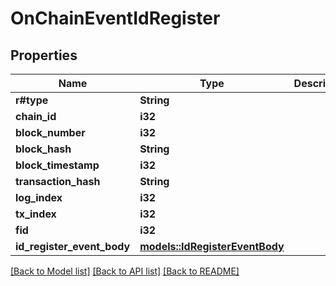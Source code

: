 # OnChainEventIdRegister

## Properties

Name | Type | Description | Notes
------------ | ------------- | ------------- | -------------
**r#type** | **String** |  | 
**chain_id** | **i32** |  | 
**block_number** | **i32** |  | 
**block_hash** | **String** |  | 
**block_timestamp** | **i32** |  | 
**transaction_hash** | **String** |  | 
**log_index** | **i32** |  | 
**tx_index** | **i32** |  | 
**fid** | **i32** |  | 
**id_register_event_body** | [**models::IdRegisterEventBody**](IdRegisterEventBody.md) |  | 

[[Back to Model list]](../README.md#documentation-for-models) [[Back to API list]](../README.md#documentation-for-api-endpoints) [[Back to README]](../README.md)


